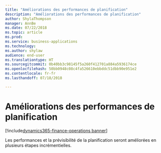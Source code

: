 ```yaml
---
title: "Améliorations des performances de planification"
description: "Améliorations des performances de planification"
author: ShylaThompson
manager: AnnBe
ms.date: 07/22/2018
ms.topic: article
ms.prod: 
ms.service: business-applications
ms.technology: 
ms.author: shylaw
audience: end-user
ms.translationtype: HT
ms.sourcegitcommit: 0b40bb3c98145f5a260f412701a884a5936174ce
ms.openlocfilehash: 50bb0948c08c4fa526610ebbddc51dbb90e951e2
ms.contentlocale: fr-fr
ms.lasthandoff: 07/18/2018

---
```


# <a name="master-planning-performance-improvements"></a>Améliorations des performances de planification

[!include[dynamics365-finance-operations banner](../includes/dynamics365-finance-operations.md)]



Les performances et la prévisibilité de la planification seront améliorées en plusieurs étapes incrémentielles.

